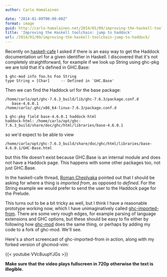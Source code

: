 ```yaml
---
author: Carlo Hamalainen

date: "2014-01-09T00:00:00Z"
format: image
guid: http://carlo-hamalainen.net/2014/01/09/improving-the-haskell-toolchain-jump-to-haddock/
title: 'Improving the Haskell toolchain: jump to haddock'
url: /2014/01/09/improving-the-haskell-toolchain-jump-to-haddock/
---
```

Recently on [haskell-cafe](http://www.haskell.org/pipermail/haskell-cafe/2013-December/111778.html) I asked if there is an easy way to get the Haddock documentation url for a given identifier in Haskell. I discovered that it's not completely straightforward, for example if we look up String using ghc-pkg we are told that it's defined in GHC.Base:

```
$ ghc-mod info foo.hs Foo String
type String = [Char]     -- Defined in `GHC.Base'
```

Then we can find the Haddock url for the base package:

```$ ghc-pkg find-module GHC.Base
/home/carlo/opt/ghc-7.6.3_build/lib/ghc-7.6.3/package.conf.d
   base-4.6.0.1
/home/carlo/.ghc/x86_64-linux-7.6.3/package.conf.d

$ ghc-pkg field base-4.6.0.1 haddock-html
haddock-html: /home/carlo/opt/ghc-7.6.3_build/share/doc/ghc/html/libraries/base-4.6.0.1
```

so we'd expect to be able to view

```
/home/carlo/opt/ghc-7.6.3_build/share/doc/ghc/html/libraries/base-4.6.0.1/GHC-Base.html
```

but this file doesn't exist because GHC.Base is an
internal module and does not have a Haddock page. This happens with some other packages too, not just GHC.Base.

In the haskell-cafe thread, [Roman Cheplyaka](http://ro-che.info/) pointed out that I should be asking for where a thing is _imported from_, as opposed to _defined_. For the String example we would prefer to send the user to the Haddock page for the Prelude.

This turns out to be a bit tricky as well, but I think I have a reasonable prototype working now, which I have unimaginatively called [ghc-imported-from](https://github.com/carlohamalainen/ghc-imported-from). There are some very rough edges, for example parsing of language extensions and GHC options, but these should be easy to fix either by following how [ghc-mod](http://www.mew.org/~kazu/proj/ghc-mod/en/) does the same thing, or perhaps by adding my code to a fork of ghc-mod. We'll see.

Here's a short screencast of ghc-imported-from in action, along with my forked version of ghcmod-vim:

{{< youtube VVc8uupYJGs >}}

 **Make sure that the video plays fullscreen in 720p otherwise the text is illegible.**
